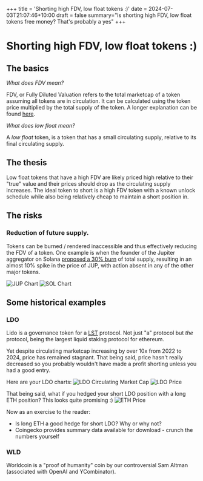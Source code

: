 +++
title = 'Shorting high FDV, low float tokens :)'
date = 2024-07-03T21:07:46+10:00
draft = false
summary="Is shorting high FDV, low float tokens free money? That's probably a yes"
+++
# Shorting high FDV, low float tokens :)

## The basics

_What does FDV mean?_

FDV, or Fully Diluted Valuation refers to the total marketcap of a token assuming all tokens are in circulation.
It can be calculated using the token price multiplied by the total supply of the token.
A longer explanation can be found [here](https://www.coingecko.com/learn/what-is-fully-diluted-valuation-fdv-in-crypto).

_What does low float mean?_

A _low float_ token, is a token that has a small circulating supply, relative to its final circulating supply.

## The thesis
Low float tokens that have a high FDV are likely priced high relative to their "true" value and their prices should drop as the circulating supply increases. The ideal token to short is a high FDV token with a known unlock schedule while also being relatively cheap to maintain a short position in.

## The risks

### Reduction of future supply.

Tokens can be burned / rendered inaccessible and thus effectively reducing the FDV of a token. One example is when the founder of the Jupiter aggregator on Solana [proposed a 30% burn](https://x.com/weremeow/status/1803453096661590363) of total supply, resulting in an almost 10% spike in the price of JUP, with action absent in any of the other major tokens.

![JUP Chart](/images/jup_20240620.png)
![SOL Chart](/images/sol_20240620.png)

## Some historical examples

### LDO

Lido is a governance token for a [LST](https://www.coingecko.com/learn/what-is-liquid-staking-liquid-staked-derivatives-you-need-to-know) protocol. Not just "a" protocol but *the* protocol, being the largest liquid staking protocol for ethereum.

Yet despite circulating marketcap increasing by over 10x from 2022 to 2024, price has remained stagnant. That being said, price hasn't really decreased so you probably wouldn't have made a profit shorting unless you had a good entry.

Here are your LDO charts:
![LDO Circulating Market Cap](/images/ldo_circ_mc.png)
![LDO Price](/images/ldo_price.png)

That being said, what if you hedged your short LDO position with a long ETH position? This looks quite promising :)
![ETH Price](/images/eth_price.png)

Now as an exercise to the reader:
- Is long ETH a good hedge for short LDO? Why or why not?
- Coingecko provides summary data available for download - crunch the numbers yourself

### WLD

Worldcoin is a "proof of humanity" coin by our controversial Sam Altman (associated with OpenAI and YCombinator).

